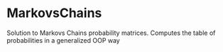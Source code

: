 # MarkovsChains
Solution to Markovs Chains probability matrices. Computes the table of probabilities in a generalized OOP way
